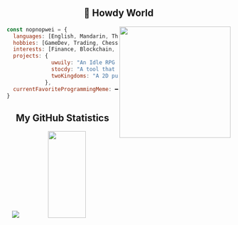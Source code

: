 <h2 align="center">👋 Howdy World </h2>


<img align='right' src="https://media.giphy.com/media/UtrTTc0Ama6RFDEcX6/giphy.gif" height="250px">

```javascript
const nopnopwei = {
  languages: [English, Mandarin, Thai],
  hobbies: [GameDev, Trading, Chess, Piano, Badminton],
  interests: [Finance, Blockchain, Data_Analysis, Statistics],
  projects: {
              uwuily: "An Idle RPG Discord Bot.",
              stocdy: "A tool that assists in trading Thai Stocks.",
              twoKingdoms: "A 2D puzzle game that borrow Chess's mechanics."
            },
  currentFavoriteProgrammingMeme: ━━━━━━━━━━━━━━━━━━━━━━━━━━━━━━━━━━━━━━━━━➤
}
```







<div align="center">
 
## My GitHub Statistics
<img src="https://github-readme-streak-stats.herokuapp.com/?user=nopnopwei&theme=black-ice&hide_border=true&stroke=0000&background=0D1117&ring=FFE573&fire=FF8623&currStreakLabel=FF8623" />
<img width="41%" height="195px" src="https://github-readme-stats.vercel.app/api/top-langs/?username=nopnopwei&layout=compact&hide_border=true&title_color=FEE473&text_color=FFFFFF&bg_color=0d1117" />

